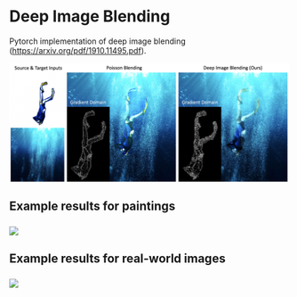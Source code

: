 



# Deep Image Blending

Pytorch implementation of deep image blending (https://arxiv.org/pdf/1910.11495.pdf). 


<img src='demo_imgs/first_demo.png' align="middle" width=540>



## Example results for paintings

<img src='demo_imgs/painting_comparison.png' align="middle" width=720>


## Example results for real-world images

<img src='demo_imgs/real_comparison.png' align="middle" width=720>



